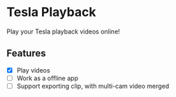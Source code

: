 # Tesla Playback

Play your Tesla playback videos online!

## Features

- [x] Play videos
- [ ] Work as a offline app
- [ ] Support exporting clip, with multi-cam video merged
